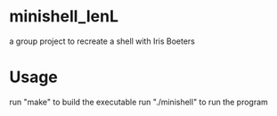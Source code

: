 # minishell_IenL
a group project to recreate a shell with Iris Boeters

# Usage
run "make" to build the executable
run "./minishell" to run the program

